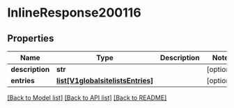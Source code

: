 # InlineResponse200116

## Properties
Name | Type | Description | Notes
------------ | ------------- | ------------- | -------------
**description** | **str** |  | [optional] 
**entries** | [**list[V1globalsitelistsEntries]**](V1globalsitelistsEntries.md) |  | [optional] 

[[Back to Model list]](../README.md#documentation-for-models) [[Back to API list]](../README.md#documentation-for-api-endpoints) [[Back to README]](../README.md)

